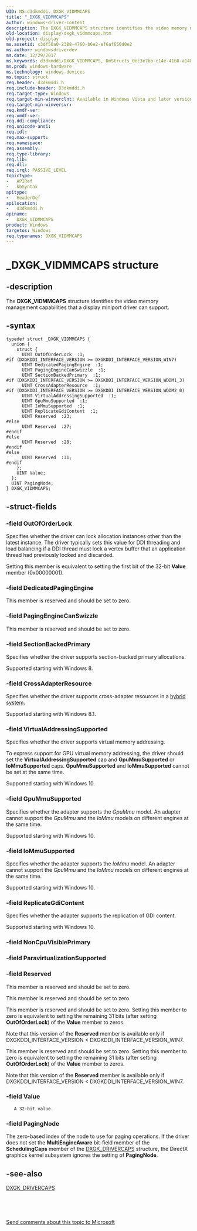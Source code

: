 ```yaml
---
UID: NS:d3dkmddi._DXGK_VIDMMCAPS
title: "_DXGK_VIDMMCAPS"
author: windows-driver-content
description: The DXGK_VIDMMCAPS structure identifies the video memory management capabilities that a display miniport driver can support.
old-location: display\dxgk_vidmmcaps.htm
old-project: display
ms.assetid: c3df50a0-2388-4760-b6e2-ef6af650d0e2
ms.author: windowsdriverdev
ms.date: 12/29/2017
ms.keywords: d3dkmddi/DXGK_VIDMMCAPS, DmStructs_0ec3e7bb-c14e-41b8-a148-7f77153972e8.xml, _DXGK_VIDMMCAPS, display.dxgk_vidmmcaps, DXGK_VIDMMCAPS structure [Display Devices], DXGK_VIDMMCAPS
ms.prod: windows-hardware
ms.technology: windows-devices
ms.topic: struct
req.header: d3dkmddi.h
req.include-header: D3dkmddi.h
req.target-type: Windows
req.target-min-winverclnt: Available in Windows Vista and later versions of the Windows operating systems.
req.target-min-winversvr: 
req.kmdf-ver: 
req.umdf-ver: 
req.ddi-compliance: 
req.unicode-ansi: 
req.idl: 
req.max-support: 
req.namespace: 
req.assembly: 
req.type-library: 
req.lib: 
req.dll: 
req.irql: PASSIVE_LEVEL
topictype:
-	APIRef
-	kbSyntax
apitype:
-	HeaderDef
apilocation:
-	d3dkmddi.h
apiname:
-	DXGK_VIDMMCAPS
product: Windows
targetos: Windows
req.typenames: DXGK_VIDMMCAPS
---
```


# _DXGK_VIDMMCAPS structure


## -description


The <b>DXGK_VIDMMCAPS</b> structure identifies the video memory management capabilities that a display miniport driver can support.


## -syntax


````
typedef struct _DXGK_VIDMMCAPS {
  union {
    struct {
      UINT OutOfOrderLock  :1;
#if (DXGKDDI_INTERFACE_VERSION >= DXGKDDI_INTERFACE_VERSION_WIN7)
      UINT DedicatedPagingEngine  :1;
      UINT PagingEngineCanSwizzle  :1;
      UINT SectionBackedPrimary  :1;
#if (DXGKDDI_INTERFACE_VERSION >= DXGKDDI_INTERFACE_VERSION_WDDM1_3)
      UINT CrossAdapterResource  :1;
#if (DXGKDDI_INTERFACE_VERSION >= DXGKDDI_INTERFACE_VERSION_WDDM2_0)
      UINT VirtualAddressingSupported  :1;
      UINT GpuMmuSupported  :1;
      UINT IoMmuSupported  :1;
      UINT ReplicateGdiContent  :1;
      UINT Reserved  :23;
#else 
      UINT Reserved  :27;
#endif 
#else 
      UINT Reserved  :28;
#endif 
#else 
      UINT Reserved  :31;
#endif 
    };
    UINT Value;
  };
  UINT PagingNode;
} DXGK_VIDMMCAPS;
````


## -struct-fields




### -field OutOfOrderLock

Specifies whether the driver can lock allocation instances other than the latest instance. The driver typically sets this value for DDI threading and load balancing if a DDI thread must lock a vertex buffer that an application thread had previously locked and discarded. 

Setting this member is equivalent to setting the first bit of the 32-bit <b>Value</b> member (0x00000001). 


### -field DedicatedPagingEngine

This member is reserved and should be set to zero.


### -field PagingEngineCanSwizzle

This member is reserved and should be set to zero.


### -field SectionBackedPrimary

Specifies whether the driver supports section-backed primary allocations.

Supported starting with Windows 8.


### -field CrossAdapterResource

Specifies whether the driver supports cross-adapter resources in a <a href="https://msdn.microsoft.com/ECBB0AA7-50C2-41C8-9DC6-6EEFC5CEEB15">hybrid system</a>.

Supported starting with Windows 8.1.


### -field VirtualAddressingSupported

Specifies whether the driver supports virtual memory addressing.

To express support for GPU virtual memory addressing, the driver should set the <b>VirtualAddressingSupported</b> cap and <b>GpuMmuSupported</b> or <b>IoMmuSupported</b> caps.
<b>GpuMmuSupported</b> and <b>IoMmuSupported</b> cannot be set at the same time.


Supported starting with Windows 10.


### -field GpuMmuSupported

Specifies whether the adapter supports the <i>GpuMmu</i> model. An adapter cannot support the <i>GpuMmu</i> and the <i>IoMmu</i> models on different engines at the same time.

Supported starting with Windows 10.


### -field IoMmuSupported

Specifies whether the adapter supports the <i>IoMmu</i> model. An adapter cannot support the <i>GpuMmu</i> and the <i>IoMmu</i> models on different engines at the same time.

Supported starting with Windows 10.


### -field ReplicateGdiContent

Specifies whether the adapter supports the replication of GDI content.

Supported starting with Windows 10.


### -field NonCpuVisiblePrimary

 


### -field ParavirtualizationSupported

 


### -field Reserved

This member is reserved and should be set to zero.

This member is reserved and should be set to zero.

This member is reserved and should be set to zero. Setting this member to zero is equivalent to setting the remaining 31 bits (after setting <b>OutOfOrderLock</b>) of the <b>Value</b> member to zeros.

Note that this version of the <b>Reserved</b> member is available only if DXGKDDI_INTERFACE_VERSION &lt; DXGKDDI_INTERFACE_VERSION_WIN7.

This member is reserved and should be set to zero. Setting this member to zero is equivalent to setting the remaining 31 bits (after setting <b>OutOfOrderLock</b>) of the <b>Value</b> member to zeros. 

Note that this version of the <b>Reserved</b> member is available only if DXGKDDI_INTERFACE_VERSION &lt; DXGKDDI_INTERFACE_VERSION_WIN7.


### -field Value


       A 32-bit value.
      


### -field PagingNode

The zero-based index of the node to use for paging operations. If the driver does not set the <b>MultiEngineAware</b> bit-field member of the <b>SchedulingCaps</b> member of the <a href="..\d3dkmddi\ns-d3dkmddi-_dxgk_drivercaps.md">DXGK_DRIVERCAPS</a> structure, the DirectX graphics kernel subsystem ignores the setting of <b>PagingNode</b>. 


## -see-also

<a href="..\d3dkmddi\ns-d3dkmddi-_dxgk_drivercaps.md">DXGK_DRIVERCAPS</a>



 

 

<a href="mailto:wsddocfb@microsoft.com?subject=Documentation%20feedback [display\display]:%20DXGK_VIDMMCAPS structure%20 RELEASE:%20(12/29/2017)&amp;body=%0A%0APRIVACY STATEMENT%0A%0AWe use your feedback to improve the documentation. We don't use your email address for any other purpose, and we'll remove your email address from our system after the issue that you're reporting is fixed. While we're working to fix this issue, we might send you an email message to ask for more info. Later, we might also send you an email message to let you know that we've addressed your feedback.%0A%0AFor more info about Microsoft's privacy policy, see http://privacy.microsoft.com/en-us/default.aspx." title="Send comments about this topic to Microsoft">Send comments about this topic to Microsoft</a>

